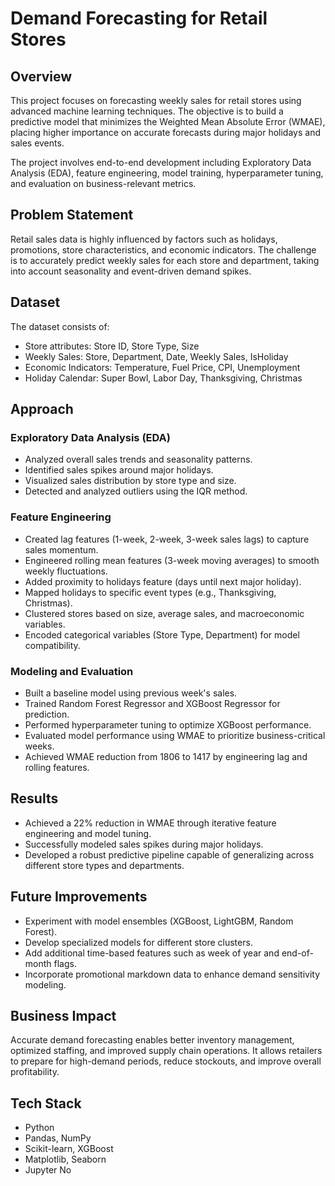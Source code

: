 # Demand Forecasting for Retail Stores

## Overview
This project focuses on forecasting weekly sales for retail stores using advanced machine learning techniques. The objective is to build a predictive model that minimizes the Weighted Mean Absolute Error (WMAE), placing higher importance on accurate forecasts during major holidays and sales events.

The project involves end-to-end development including Exploratory Data Analysis (EDA), feature engineering, model training, hyperparameter tuning, and evaluation on business-relevant metrics.

## Problem Statement
Retail sales data is highly influenced by factors such as holidays, promotions, store characteristics, and economic indicators. The challenge is to accurately predict weekly sales for each store and department, taking into account seasonality and event-driven demand spikes.

## Dataset
The dataset consists of:
- Store attributes: Store ID, Store Type, Size
- Weekly Sales: Store, Department, Date, Weekly Sales, IsHoliday
- Economic Indicators: Temperature, Fuel Price, CPI, Unemployment
- Holiday Calendar: Super Bowl, Labor Day, Thanksgiving, Christmas

## Approach

### Exploratory Data Analysis (EDA)
- Analyzed overall sales trends and seasonality patterns.
- Identified sales spikes around major holidays.
- Visualized sales distribution by store type and size.
- Detected and analyzed outliers using the IQR method.

### Feature Engineering
- Created lag features (1-week, 2-week, 3-week sales lags) to capture sales momentum.
- Engineered rolling mean features (3-week moving averages) to smooth weekly fluctuations.
- Added proximity to holidays feature (days until next major holiday).
- Mapped holidays to specific event types (e.g., Thanksgiving, Christmas).
- Clustered stores based on size, average sales, and macroeconomic variables.
- Encoded categorical variables (Store Type, Department) for model compatibility.

### Modeling and Evaluation
- Built a baseline model using previous week's sales.
- Trained Random Forest Regressor and XGBoost Regressor for prediction.
- Performed hyperparameter tuning to optimize XGBoost performance.
- Evaluated model performance using WMAE to prioritize business-critical weeks.
- Achieved WMAE reduction from 1806 to 1417 by engineering lag and rolling features.

## Results
- Achieved a 22% reduction in WMAE through iterative feature engineering and model tuning.
- Successfully modeled sales spikes during major holidays.
- Developed a robust predictive pipeline capable of generalizing across different store types and departments.

## Future Improvements
- Experiment with model ensembles (XGBoost, LightGBM, Random Forest).
- Develop specialized models for different store clusters.
- Add additional time-based features such as week of year and end-of-month flags.
- Incorporate promotional markdown data to enhance demand sensitivity modeling.

## Business Impact
Accurate demand forecasting enables better inventory management, optimized staffing, and improved supply chain operations. It allows retailers to prepare for high-demand periods, reduce stockouts, and improve overall profitability.

## Tech Stack
- Python
- Pandas, NumPy
- Scikit-learn, XGBoost
- Matplotlib, Seaborn
- Jupyter No
